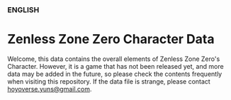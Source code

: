 ### ENGLISH

# Zenless Zone Zero Character Data
Welcome, this data contains the overall elements of Zenless Zone Zero's Character.
However, it is a game that has not been released yet, and more data may be added in the future, so please check the contents frequently when visiting this repository. If the data file is strange, please contact hoyoverse.yuns@gmail.com.

